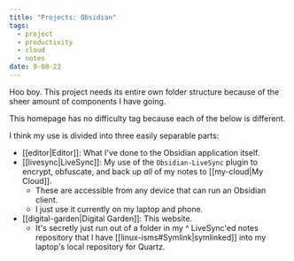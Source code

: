 ```yaml
---
title: "Projects: Obsidian"
tags:
  - project
  - productivity
  - cloud
  - notes
date: 9-08-23
---
```

Hoo boy. This project needs its entire own folder structure because of the sheer amount of components I have going.

This homepage has no difficulty tag because each of the below is different.

I think my use is divided into three easily separable parts:
- [[editor|Editor]]: What I've done to the Obsidian application itself. 
- [[livesync|LiveSync]]: My use of the `Obsidian-LiveSync` plugin to encrypt, obfuscate, and back up *all* of my notes to [[my-cloud|My Cloud]]. 
	- These are accessible from any device that can run an Obsidian client.
	- I just use it currently on my laptop and phone.
- [[digital-garden|Digital Garden]]: This website. 
	- It's secretly just run out of a folder in my ^ LiveSync'ed notes repository that I have [[linux-isms#Symlink|symlinked]] into my laptop's local repository for Quartz. 